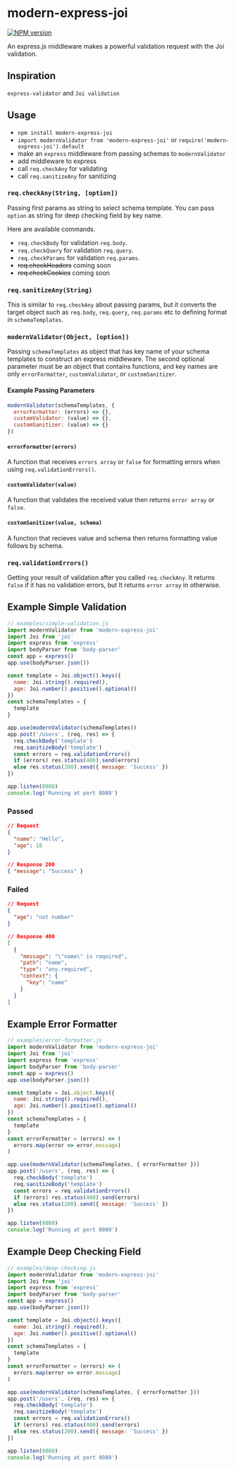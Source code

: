 # modern-express-joi

[![NPM version][npm-svg]][npm]

[npm]: https://www.npmjs.com/package/modern-express-joi
[npm-svg]: https://img.shields.io/npm/v/modern-express-joi.svg?style=flat


An express.js middleware makes a powerful validation request with the Joi validation.

## Inspiration
`express-validator` and `Joi validation`

## Usage
- `npm install modern-express-joi`
- `import modernValidator from 'modern-express-joi'` or `require('modern-express-joi').default`
- make an `express` middleware from passing schemas to `modernValidator`
- add middleware to express
- call `req.checkAny` for validating
- call `req.sanitizeAny` for sanitizing

### `req.checkAny(String, [option])`
Passing first params as string to select schema template.
You can pass `option` as string for deep checking field by key name.

Here are available commands.
- `req.checkBody` for validation `req.body`.
- `req.checkQuery` for validation `req.query`.
- `req.checkParams` for validation `req.params`.
- ~~req.checkHeaders~~ coming soon
- ~~req.checkCookies~~ coming soon

### `req.sanitizeAny(String)`
This is similar to `req.checkAny` about passing params, but it converts the target object such as `req.body`, `req.query`, `req.params` etc to defining format in `schemaTemplates`.

### `modernValidator(Object, [option])`
Passing `schemaTemplates` as object that has key name of your schema templates to construct an express middleware.
The second optional parameter must be an object that contains functions, and key names are only `errorFormatter`, `customValidator`, or `customSanitizer`.

#### Example Passing Parameters
```js
modernValidator(schemaTemplates, {
  errorFormatter: (errors) => {},
  customValidator: (value) => {},
  customSanitizer: (value) => {}
})
```

#### `errorFormatter(errors)`
A function that receives `errors array` or `false` for formatting errors when using `req.validationErrors()`.

#### `customValidator(value)`
A function that validates the received value then returns `error array` or `false`.

#### `customSanitizer(value, schema)`
A function that recieves value and schema then returns formatting value follows by schema.

### `req.validationErrors()`
Getting your result of validation after you called `req.checkAny`. It returns `false` if it has no validation errors, but It returns `error array` in otherwise.


## Example Simple Validation

```js
// examples/simple-validation.js
import modernValidator from 'modern-express-joi'
import Joi from 'joi'
import express from 'express'
import bodyParser from 'body-parser'
const app = express()
app.use(bodyParser.json())

const template = Joi.object().keys({
  name: Joi.string().required(),
  age: Joi.number().positive().optional()
})
const schemaTemplates = {
  template
}

app.use(modernValidator(schemaTemplates))
app.post('/users', (req, res) => {
  req.checkBody('template')
  req.sanitizeBody('template')
  const errors = req.validationErrors()
  if (errors) res.status(400).send(errors)
  else res.status(200).send({ message: 'Success' })
})

app.listen(8080)
console.log('Running at port 8080')

```

### Passed
```json
// Request
{
  "name": "Hello",
  "age": 18
}

// Response 200
{ "message": "Success" }
```

### Failed
```json
// Request
{
  "age": "not number"
}

// Response 400
[
  {
    "message": "\"name\" is required",
    "path": "name",
    "type": "any.required",
    "context": {
      "key": "name"
    }
  }
]
```

## Example Error Formatter
```js
// examples/error-formatter.js
import modernValidator from 'modern-express-joi'
import Joi from 'joi'
import express from 'express'
import bodyParser from 'body-parser'
const app = express()
app.use(bodyParser.json())

const template = Joi.object.keys({
  name: Joi.string().required(),
  age: Joi.number().positive().optional()
})
const schemaTemplates = {
  template
}
const errorFormatter = (errors) => (
  errors.map(error => error.message)
)

app.use(modernValidator(schemaTemplates, { errorFormatter }))
app.post('/users', (req, res) => {
  req.checkBody('template')
  req.sanitizeBody('template')
  const errors = req.validationErrors()
  if (errors) res.status(400).send(errors)
  else res.status(200).send({ message: 'Success' })
})

app.listen(8080)
console.log('Running at port 8080')
```

## Example Deep Checking Field
```js
// examples/deep-checking.js
import modernValidator from 'modern-express-joi'
import Joi from 'joi'
import express from 'express'
import bodyParser from 'body-parser'
const app = express()
app.use(bodyParser.json())

const template = Joi.object().keys({
  name: Joi.string().required(),
  age: Joi.number().positive().optional()
})
const schemaTemplates = {
  template
}
const errorFormatter = (errors) => (
  errors.map(error => error.message)
)

app.use(modernValidator(schemaTemplates, { errorFormatter }))
app.post('/users', (req, res) => {
  req.checkBody('template')
  req.sanitizeBody('template')
  const errors = req.validationErrors()
  if (errors) res.status(400).send(errors)
  else res.status(200).send({ message: 'Success' })
})

app.listen(8080)
console.log('Running at port 8080')
```
